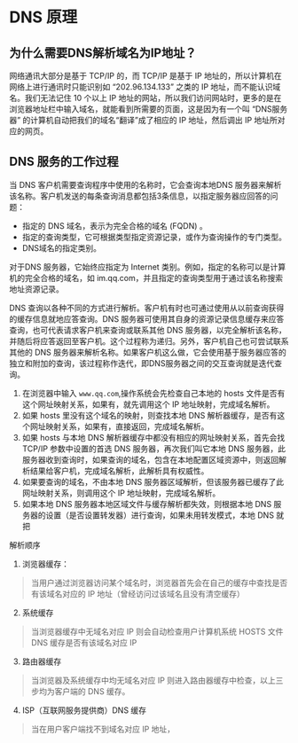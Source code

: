 # DNS 原理

## 为什么需要DNS解析域名为IP地址？

网络通讯大部分是基于 TCP/IP 的，而 TCP/IP 是基于 IP 地址的，所以计算机在网络上进行通讯时只能识别如 “202.96.134.133” 之类的 IP 地址，而不能认识域名。我们无法记住 10 个以上 IP 地址的网站，所以我们访问网站时，更多的是在浏览器地址栏中输入域名，就能看到所需要的页面，这是因为有一个叫 “DNS服务器” 的计算机自动把我们的域名“翻译”成了相应的 IP 地址，然后调出 IP 地址所对应的网页。

## DNS 服务的工作过程

当 DNS 客户机需要查询程序中使用的名称时，它会查询本地DNS 服务器来解析该名称。客户机发送的每条查询消息都包括3条信息，以指定服务器应回答的问题：

 - 指定的 DNS 域名，表示为完全合格的域名 (FQDN) 。
 - 指定的查询类型，它可根据类型指定资源记录，或作为查询操作的专门类型。
 - DNS域名的指定类别。

对于DNS 服务器，它始终应指定为 Internet 类别。例如，指定的名称可以是计算机的完全合格的域名，如 im.qq.com，并且指定的查询类型用于通过该名称搜索地址资源记录。

DNS 查询以各种不同的方式进行解析。客户机有时也可通过使用从以前查询获得的缓存信息就地应答查询。DNS 服务器可使用其自身的资源记录信息缓存来应答查询，也可代表请求客户机来查询或联系其他 DNS 服务器，以完全解析该名称，并随后将应答返回至客户机。这个过程称为递归。另外，客户机自己也可尝试联系其他的 DNS 服务器来解析名称。如果客户机这么做，它会使用基于服务器应答的独立和附加的查询，该过程称作迭代，即DNS服务器之间的交互查询就是迭代查询。

1. 在浏览器中输入 `www.qq.com`,操作系统会先检查自己本地的 hosts 文件是否有这个网址映射关系，如果有，就先调用这个 IP 地址映射，完成域名解析。
2. 如果 hosts 里没有这个域名的映射，则查找本地 DNS 解析器缓存，是否有这个网址映射关系，如果有，直接返回，完成域名解析。
3. 如果 hosts 与本地 DNS 解析器缓存中都没有相应的网址映射关系，首先会找 TCP/IP  参数中设置的首选 DNS 服务器，再次我们叫它本地 DNS 服务器，此服务器收到查询时，如果查询的域名，包含在本地配置区域资源中，则返回解析结果给客户机，完成域名解析，此解析具有权威性。
4. 如果要查询的域名，不由本地 DNS 服务器区域解析，但该服务器已缓存了此网址映射关系，则调用这个 IP 地址映射，完成域名解析。
5. 如果本地 DNS 服务器本地区域文件与缓存解析都失效，则根据本地 DNS 服务器的设置（是否设置转发器）进行查询，如果未用转发模式，本地 DNS 就把

解析顺序

1. 浏览器缓存：

> 当用户通过浏览器访问某个域名时，浏览器首先会在自己的缓存中查找是否有该域名对应的 IP 地址（曾经访问过该域名且没有清空缓存）

2. 系统缓存

> 当浏览器缓存中无域名对应 IP 则会自动检查用户计算机系统 HOSTS 文件 DNS 缓存是否有该域名对应 IP

3. 路由器缓存

> 当浏览器及系统缓存中均无域名对应 IP 则进入路由器缓存中检查，以上三步均为客户端的 DNS 缓存。

4. ISP（互联网服务提供商）DNS 缓存

> 当在用户客户端找不到域名对应 IP 地址，